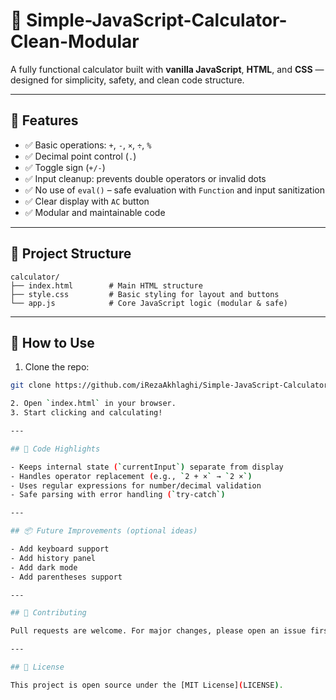 # 🧮 Simple-JavaScript-Calculator-Clean-Modular



A fully functional calculator built with **vanilla JavaScript**, **HTML**, and **CSS** — designed for simplicity, safety, and clean code structure.

---

## 🔧 Features

- ✅ Basic operations: `+`, `-`, `×`, `÷`, `%`
- ✅ Decimal point control (`.`)
- ✅ Toggle sign (`+/-`)
- ✅ Input cleanup: prevents double operators or invalid dots
- ✅ No use of `eval()` – safe evaluation with `Function` and input sanitization
- ✅ Clear display with `AC` button
- ✅ Modular and maintainable code

---

## 📂 Project Structure

```
calculator/
├── index.html        # Main HTML structure
├── style.css         # Basic styling for layout and buttons
└── app.js            # Core JavaScript logic (modular & safe)
```

---

## 🚀 How to Use

1. Clone the repo:

```bash
git clone https://github.com/iRezaAkhlaghi/Simple-JavaScript-Calculator-Clean-Modular.git

2. Open `index.html` in your browser.
3. Start clicking and calculating!

---

## 🧠 Code Highlights

- Keeps internal state (`currentInput`) separate from display
- Handles operator replacement (e.g., `2 + ×` → `2 ×`)
- Uses regular expressions for number/decimal validation
- Safe parsing with error handling (`try-catch`)

---

## 📦 Future Improvements (optional ideas)

- Add keyboard support
- Add history panel
- Add dark mode
- Add parentheses support

---

## 🤝 Contributing

Pull requests are welcome. For major changes, please open an issue first to discuss what you would like to change.

---

## 📄 License

This project is open source under the [MIT License](LICENSE).

